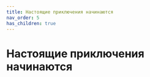 ```yaml
---
title: Настоящие приключения начинаются
nav_order: 5
has_children: true
---
```


# Настоящие приключения начинаются

